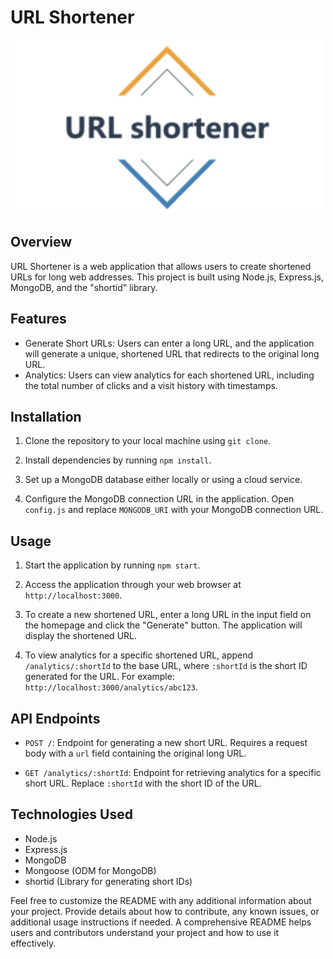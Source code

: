 # URL Shortener

![URL Shortener Logo](logo.png)

## Overview

URL Shortener is a web application that allows users to create shortened URLs for long web addresses. This project is built using Node.js, Express.js, MongoDB, and the "shortid" library.

## Features

- Generate Short URLs: Users can enter a long URL, and the application will generate a unique, shortened URL that redirects to the original long URL.
- Analytics: Users can view analytics for each shortened URL, including the total number of clicks and a visit history with timestamps.

## Installation

1. Clone the repository to your local machine using `git clone`.

2. Install dependencies by running `npm install`.

3. Set up a MongoDB database either locally or using a cloud service.

4. Configure the MongoDB connection URL in the application. Open `config.js` and replace `MONGODB_URI` with your MongoDB connection URL.

## Usage

1. Start the application by running `npm start`.

2. Access the application through your web browser at `http://localhost:3000`.

3. To create a new shortened URL, enter a long URL in the input field on the homepage and click the "Generate" button. The application will display the shortened URL.

4. To view analytics for a specific shortened URL, append `/analytics/:shortId` to the base URL, where `:shortId` is the short ID generated for the URL. For example: `http://localhost:3000/analytics/abc123`.

## API Endpoints

- `POST /`: Endpoint for generating a new short URL. Requires a request body with a `url` field containing the original long URL.

- `GET /analytics/:shortId`: Endpoint for retrieving analytics for a specific short URL. Replace `:shortId` with the short ID of the URL.

## Technologies Used

- Node.js
- Express.js
- MongoDB
- Mongoose (ODM for MongoDB)
- shortid (Library for generating short IDs)

Feel free to customize the README with any additional information about your project. Provide details about how to contribute, any known issues, or additional usage instructions if needed. A comprehensive README helps users and contributors understand your project and how to use it effectively.
